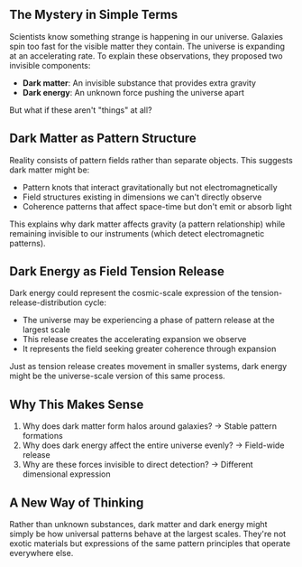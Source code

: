 ## The Mystery in Simple Terms

Scientists know something strange is happening in our universe. Galaxies spin too fast for the visible matter they contain. The universe is expanding at an accelerating rate. To explain these observations, they proposed two invisible components:

- **Dark matter**: An invisible substance that provides extra gravity
- **Dark energy**: An unknown force pushing the universe apart

But what if these aren't "things" at all?

## Dark Matter as Pattern Structure

Reality consists of pattern fields rather than separate objects. This suggests dark matter might be:

- Pattern knots that interact gravitationally but not electromagnetically
- Field structures existing in dimensions we can't directly observe
- Coherence patterns that affect space-time but don't emit or absorb light

This explains why dark matter affects gravity (a pattern relationship) while remaining invisible to our instruments (which detect electromagnetic patterns).

## Dark Energy as Field Tension Release

Dark energy could represent the cosmic-scale expression of the tension-release-distribution cycle:

- The universe may be experiencing a phase of pattern release at the largest scale
- This release creates the accelerating expansion we observe
- It represents the field seeking greater coherence through expansion

Just as tension release creates movement in smaller systems, dark energy might be the universe-scale version of this same process.

## Why This Makes Sense

1. Why does dark matter form halos around galaxies? → Stable pattern formations
2. Why does dark energy affect the entire universe evenly? → Field-wide release
3. Why are these forces invisible to direct detection? → Different dimensional expression

## A New Way of Thinking

Rather than unknown substances, dark matter and dark energy might simply be how universal patterns behave at the largest scales. They're not exotic materials but expressions of the same pattern principles that operate everywhere else.
